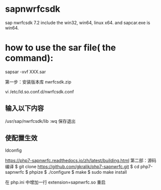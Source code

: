 # sapnwrfcsdk
sap nwrfcsdk 7.2  include the win32, win64, linux x64. and sapcar.exe is win64.

# how to use the sar file( the command):
sapsar -xvf XXX.sar


第一步：安装版本库 nwrfcsdk.zip

vi /etc/ld.so.conf.d/nwrfcsdk.conf
## 输入以下内容
/usr/sap/nwrfcsdk/lib
:wq 保存退出

## 使配置生效
ldconfig

https://php7-sapnwrfc.readthedocs.io/zh/latest/building.html
第二部：源码编译
$ git clone https://github.com/gkralik/php7-sapnwrfc.git
$ cd php7-sapnwrfc
$ phpize
$ ./configure
$ make
$ sudo make install

在 php.ini 中增加一行
extension=sapnwrfc.so
重启
